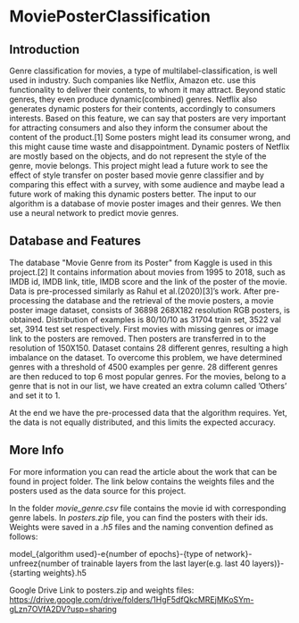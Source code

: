 # MoviePosterClassification

## Introduction
Genre classification for movies, a type of multilabel-classification, is well used in industry. Such
companies like Netflix, Amazon etc. use this functionality to deliver their contents, to whom it may
attract. Beyond static genres, they even produce dynamic(combined) genres. Netflix also generates
dynamic posters for their contents, accordingly to consumers interests. Based on this feature, we can
say that posters are very important for attracting consumers and also they inform the consumer about
the content of the product.[1] Some posters might lead its consumer wrong, and this might cause
time waste and disappointment. Dynamic posters of Netflix are mostly based on the objects, and do
not represent the style of the genre, movie belongs. This project might lead a future work to see the
effect of style transfer on poster based movie genre classifier and by comparing this effect with a
survey, with some audience and maybe lead a future work of making this dynamic posters better.
The input to our algorithm is a database of movie poster images and their genres. We then use a
neural network to predict movie genres.

## Database and Features

The database "Movie Genre from its Poster" from Kaggle is used in this project.[2] It contains
information about movies from 1995 to 2018, such as IMDB id, IMDB link, title, IMDB score and
the link of the poster of the movie. Data is pre-processed similarly as Rahul et al.(2020)[3]’s work.
After pre-processing the database and the retrieval of the movie posters, a movie poster image dataset,
consists of 36898 268X182 resolution RGB posters, is obtained. Distribution of examples is 80/10/10
as 31704 train set, 3522 val set, 3914 test set respectively. First movies with missing genres or image
link to the posters are removed. Then posters are transferred in to the resolution of 150X150. Dataset
contains 28 different genres, resulting a high imbalance on the dataset. To overcome this problem,
we have determined genres with a threshold of 4500 examples per genre. 28 different genres are then
reduced to top 6 most popular genres. For the movies, belong to a genre that is not in our list, we
have created an extra column called ’Others’ and set it to 1.

At the end we have the pre-processed data that the algorithm requires. Yet, the data is not equally
distributed, and this limits the expected accuracy.

## More Info

For more information you can read the article about the work that can be found in project folder. The link below contains the weights files and the posters used as the data source for this project.

In the folder *movie_genre.csv* file contains the movie id with corresponding genre labels. In *posters.zip* file, you can find the posters with their ids.
Weights were saved in a *.h5* files and the naming convention defined as follows:

model_{algorithm used}-e{number of epochs}-{type of network}-unfreez{number of trainable layers from the last layer(e.g. last 40 layers)}-{starting weights}.h5

Google Drive Link to posters.zip and weights files: https://drive.google.com/drive/folders/1HgF5dfQkcMREjMKoSYm-gLzn7OVfA2DV?usp=sharing
